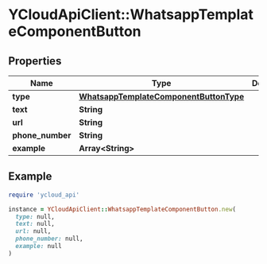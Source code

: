 # YCloudApiClient::WhatsappTemplateComponentButton

## Properties

| Name | Type | Description | Notes |
| ---- | ---- | ----------- | ----- |
| **type** | [**WhatsappTemplateComponentButtonType**](WhatsappTemplateComponentButtonType.md) |  | [optional] |
| **text** | **String** |  | [optional] |
| **url** | **String** |  | [optional] |
| **phone_number** | **String** |  | [optional] |
| **example** | **Array&lt;String&gt;** |  | [optional] |

## Example

```ruby
require 'ycloud_api'

instance = YCloudApiClient::WhatsappTemplateComponentButton.new(
  type: null,
  text: null,
  url: null,
  phone_number: null,
  example: null
)
```

